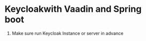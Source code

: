 # Keycloakwith Vaadin and Spring boot
 1. Make sure run Keycloak Instance or server in advance
    
